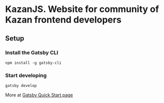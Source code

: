 # KazanJS. Website for community of Kazan frontend developers

## Setup

### Install the Gatsby CLI
```shell
npm install -g gatsby-cli
```

### Start developing

```shell
gatsby develop
```

More at [Gatsby Quick Start page](https://www.gatsbyjs.org/docs/quick-start)
